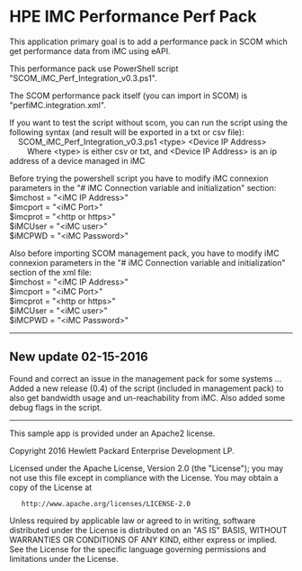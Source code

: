 # HPE IMC Performance Perf Pack


This application primary goal is to add a performance pack in SCOM which get performance data from iMC using eAPI.

This performance pack use PowerShell script "SCOM_iMC_Perf_Integration_v0.3.ps1".

The SCOM performance pack itself (you can import in SCOM) is "perfiMC.integration.xml".

If you want to test the script without scom, you can run the script using the following syntax (and result will be exported in a txt or csv file):<BR>
&nbsp;&nbsp;&nbsp;&nbsp;SCOM_iMC_Perf_Integration_v0.3.ps1 &lt;type&gt; &lt;Device IP Address&gt;<br>
&nbsp;&nbsp;&nbsp;&nbsp;&nbsp;&nbsp;&nbsp;&nbsp;Where &lt;type&gt; is either csv or txt, and &lt;Device IP Address&gt; is an ip address of a device managed in iMC

Before trying the powershell script you have to modify iMC connexion parameters in the "# iMC Connection variable and initialization" section:<BR>
$imchost = "&lt;iMC IP Address&gt;"<BR>
$imcport = "&lt;iMC Port&gt;"<BR>
$imcprot = "&lt;http or https&gt;"<BR>
$iMCUser = "&lt;iMC user&gt;"<BR>
$iMCPWD = "&lt;iMC Password&gt;"

Also before importing SCOM management pack, you have to modify iMC connexion parameters in the "# iMC Connection variable and initialization" section of the xml file:<BR>
$imchost = "&lt;iMC IP Address&gt;"<BR>
$imcport = "&lt;iMC Port&gt;"<BR>
$imcprot = "&lt;http or https&gt;"<BR>
$iMCUser = "&lt;iMC user&gt;"<BR>
$iMCPWD = "&lt;iMC Password&gt;"<BR>

---------------------------------------------------------------------

New update 02-15-2016<BR>
---------------------------------------------------------------------

Found and correct an issue in the management pack for some systems ...
Added a new release (0.4) of the script (included in management pack) to also get bandwidth usage and un-reachability from iMC.
Also added some debug flags in the script.

----------------------------------------------------------------------

This sample app is provided under an Apache2 license. 

 Copyright 2016 Hewlett Packard Enterprise Development LP.

   Licensed under the Apache License, Version 2.0 (the "License");
   you may not use this file except in compliance with the License.
   You may obtain a copy of the License at

       http://www.apache.org/licenses/LICENSE-2.0

   Unless required by applicable law or agreed to in writing, software
   distributed under the License is distributed on an "AS IS" BASIS,
   WITHOUT WARRANTIES OR CONDITIONS OF ANY KIND, either express or implied.
   See the License for the specific language governing permissions and
   limitations under the License.